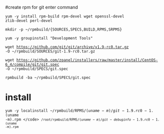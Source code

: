 #create rpm for git enter command

<code>yum -y install rpm-build rpm-devel wget openssl-devel zlib-devel perl-devel</code>

<code>mkdir -p ~/rpmbuild/{SOURCES,SPECS,BUILD,RPMS,SRPMS}</code>

<code>yum -y groupinstall "Development Tools"</code>

<code>wget https://github.com/git/git/archive/v1.9-rc0.tar.gz -O ~/rpmbuild/SOURCES/git-1.9-rc0.tar.gz</code>

<code>wget https://github.com/zpanel/installers/raw/master/install/CentOS-6_4/compile/git/git.spec -O ~/rpmbuild/SPECS/git.spec</code>

<code>rpmbuild -ba ~/rpmbuild/SPECS/git.spec</code>

# install

<code>yum -y localinstall ~/rpmbuild/RPMS/$(uname -m)/git-1.9.rc0-1.$(uname -m).rpm \</code>
<code>/root/rpmbuild/RPMS/$(uname -m)/git-debuginfo-1.9.rc0-1.$(uname -m).rpm</code>
